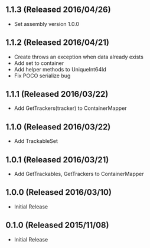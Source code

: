 ## 1.1.3 (Released 2016/04/26)

* Set assembly version 1.0.0

## 1.1.2 (Released 2016/04/21)

* Create throws an exception when data already exists
* Add set to container
* Add helper methods to UniqueInt64Id
* Fix POCO serialize bug

## 1.1.1 (Released 2016/03/22)

* Add GetTrackers(tracker) to ContainerMapper

## 1.1.0 (Released 2016/03/22)

* Add TrackableSet

## 1.0.1 (Released 2016/03/21)

* Add GetTrackables, GetTrackers to ContainerMapper 

## 1.0.0 (Released 2016/03/10)

* Initial Release

## 0.1.0 (Released 2015/11/08)

* Initial Release
